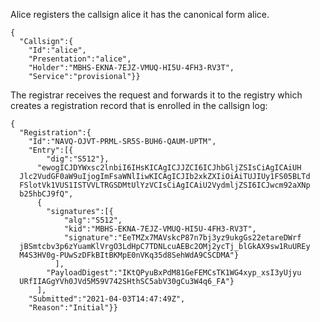 
Alice registers the callsign alice it has the canonical form
alice.

~~~~
{
  "Callsign":{
    "Id":"alice",
    "Presentation":"alice",
    "Holder":"MBHS-EKNA-7EJZ-VMUQ-HI5U-4FH3-RV3T",
    "Service":"provisional"}}
~~~~

The registrar receives the request and forwards it to the registry which creates a 
registration record that is enrolled in the callsign log:


~~~~
{
  "Registration":{
    "Id":"NAVQ-OJVT-PRML-SR5S-BUH6-QAUM-UPTM",
    "Entry":[{
        "dig":"S512"},
      "ewogICJDYWxsc2lnbiI6IHsKICAgICJJZCI6ICJhbGljZSIsCiAgICAiUH
  Jlc2VudGF0aW9uIjogImFsaWNlIiwKICAgICJIb2xkZXIiOiAiTUJIUy1FS05BLTd
  FSlotVk1VUS1ISTVVLTRGSDMtUlYzVCIsCiAgICAiU2VydmljZSI6ICJwcm92aXNp
  b25hbCJ9fQ",
      {
        "signatures":[{
            "alg":"S512",
            "kid":"MBHS-EKNA-7EJZ-VMUQ-HI5U-4FH3-RV3T",
            "signature":"EeTMZx7MAVskcP87n7bj3yz9ukgGs22etareDWrf
  jBSmtcbv3p6zYuamKlVrgO3LdHpC7TDNLcuAEBc2OMj2ycTj_blGkAX9sw1RuUREy
  M4S3HV0g-PUwSzDFkBItBKMpE0nVKq35d8SehWdA9CSCDMA"}
          ],
        "PayloadDigest":"IKtQPyuBxPdM81GeFEMCsTK1WG4xyp_xsI3yUjyu
  URfIIAGgYVh0JVd5M59V742SHthSC5abV30gCu3W4q6_FA"}
      ],
    "Submitted":"2021-04-03T14:47:49Z",
    "Reason":"Initial"}}
~~~~
